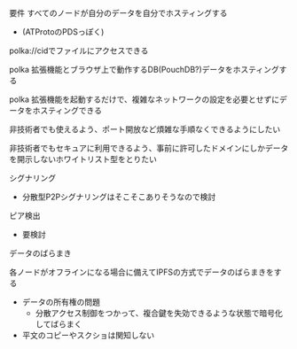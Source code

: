 要件
すべてのノードが自分のデータを自分でホスティングする
- (ATProtoのPDSっぽく)

polka://cidでファイルにアクセスできる

polka 拡張機能とブラウザ上で動作するDB(PouchDB?)データをホスティングする

polka 拡張機能を起動するだけで、複雑なネットワークの設定を必要とせずにデータをホスティングできる

非技術者でも使えるよう、ポート開放など煩雑な手順なくできるようにしたい

非技術者でもセキュアに利用できるよう、事前に許可したドメインにしかデータを開示しないホワイトリスト型をとりたい

シグナリング
- 分散型P2Pシグナリングはそこそこありそうなので検討

ピア検出
- 要検討

データのばらまき

各ノードがオフラインになる場合に備えてIPFSの方式でデータのばらまきをする
- データの所有権の問題
	- 分散アクセス制御をつかって、複合鍵を失効できるような状態で暗号化してばらまく
- 平文のコピーやスクショは関知しない
